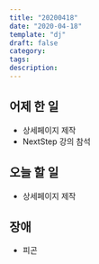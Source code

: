 ```yaml
---
title: "20200418"
date: "2020-04-18"
template: "dj"
draft: false
category:
tags:
description:
---
```


## 어제 한 일

* 상세페이지 제작
* NextStep 강의 참석

## 오늘 할 일

* 상세페이지 제작

## 장애

* 피곤
